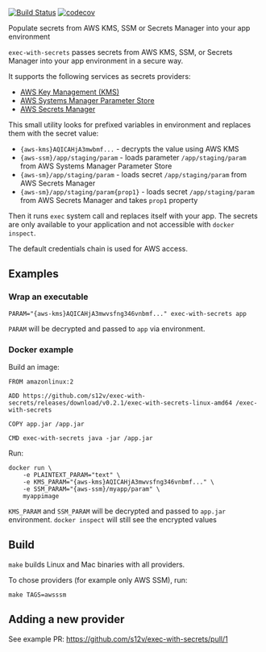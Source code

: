 [![Build Status](https://travis-ci.com/s12v/exec-with-secrets.svg?branch=master)](https://travis-ci.com/s12v/exec-with-secrets)
[![codecov](https://codecov.io/gh/s12v/exec-with-secrets/branch/master/graph/badge.svg)](https://codecov.io/gh/s12v/exec-with-secrets)

Populate secrets from AWS KMS, SSM or Secrets Manager into your app environment

`exec-with-secrets` passes secrets from AWS KMS, SSM, or Secrets Manager into your app environment in a secure way.

It supports the following services as secrets providers:
 - [AWS Key Management (KMS)](https://aws.amazon.com/kms/)
 - [AWS Systems Manager Parameter Store](https://docs.aws.amazon.com/systems-manager/latest/userguide/systems-manager-paramstore.html)
 - [AWS Secrets Manager](https://aws.amazon.com/secrets-manager/)

This small utility looks for prefixed variables in environment and replaces them with the secret value:
 - `{aws-kms}AQICAHjA3mwbmf...` - decrypts the value using AWS KMS
 - `{aws-ssm}/app/staging/param` - loads parameter `/app/staging/param` from AWS Systems Manager Parameter Store
 - `{aws-sm}/app/staging/param` - loads secret `/app/staging/param` from AWS Secrets Manager
 - `{aws-sm}/app/staging/param{prop1}` - loads secret `/app/staging/param` from AWS Secrets Manager and takes `prop1` property
 
Then it runs `exec` system call and replaces itself with your app.
The secrets are only available to your application and not accessible with `docker inspect`.

The default credentials chain is used for AWS access.

## Examples

### Wrap an executable

```
PARAM="{aws-kms}AQICAHjA3mwvsfng346vnbmf..." exec-with-secrets app
```

`PARAM` will be decrypted and passed to `app` via environment.

### Docker example

Build an image:

```
FROM amazonlinux:2

ADD https://github.com/s12v/exec-with-secrets/releases/download/v0.2.1/exec-with-secrets-linux-amd64 /exec-with-secrets

COPY app.jar /app.jar

CMD exec-with-secrets java -jar /app.jar
```

Run:
```
docker run \
    -e PLAINTEXT_PARAM="text" \
    -e KMS_PARAM="{aws-kms}AQICAHjA3mwvsfng346vnbmf..." \
    -e SSM_PARAM="{aws-ssm}/myapp/param" \
    myappimage
```

`KMS_PARAM` and `SSM_PARAM` will be decrypted and passed to `app.jar` environment.
`docker inspect` will still see the encrypted values

## Build

`make` builds Linux and Mac binaries with all providers.

To chose providers (for example only AWS SSM), run:
```
make TAGS=awsssm
```

## Adding a new provider

See example PR: https://github.com/s12v/exec-with-secrets/pull/1
